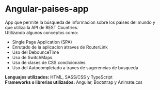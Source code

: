 # Angular-paises-app
App que permite la búsqueda de informacion sobre los paises del mundo y que utiliza la API de REST Countries.  
Utilizando algunos conceptos como:
* Single Page Application (SPA)
* Enrutado de la aplicacion atraves de RouterLink
* Uso del DebounceTime
* Uso de SwitchMaps
* Uso de clases de CSS condicionales
* Uso del Autocompletado a traves de sugerencias de busqueda


**Lenguajes utilizados:** HTML, SASS/CSS y TypeScript  
**Frameworks o librerias utilizados:** Angular, Bootstrap y Animate.css  
